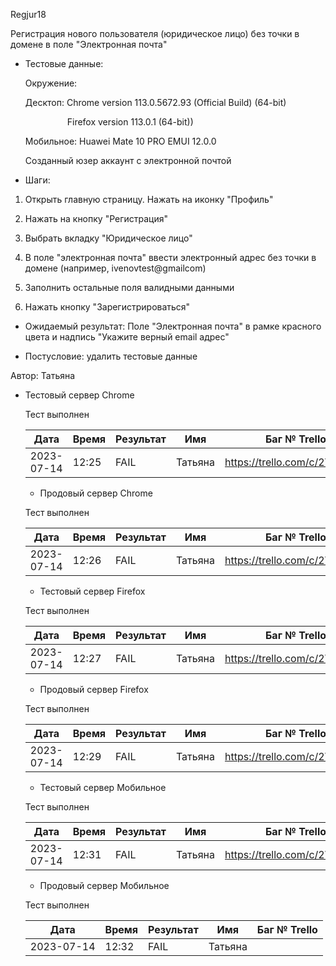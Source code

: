 Regjur18

Регистрация нового пользователя (юридическое лицо) без точки в домене в поле "Электронная почта"

* Тестовые данные: 
  
  Окружение:
  
  Десктоп: Chrome version 113.0.5672.93 (Official Build) (64-bit)
  
                   Firefox version 113.0.1 (64-bit))
  
  Мобильное: Huawei Mate 10 PRO EMUI 12.0.0
  
  Созданный юзер аккаунт с электронной почтой

* Шаги:
1. Открыть главную страницу. Нажать на иконку "Профиль"

2. Нажать на кнопку "Регистрация"

3. Выбрать вкладку "Юридическое лицо"

4. В поле "электронная почта" ввести электронный адрес без точки в домене (например, ivenovtest@gmailcom)

5. Заполнить остальные поля валидными данными

6. Нажать кнопку "Зарегистрироваться"
* Ожидаемый результат: Поле "Электронная почта" в рамке красного цвета и надпись "Укажите верный email адрес"

* Постусловие: удалить тестовые данные

Автор: Татьяна

* Тестовый сервер Chrome
  
  Тест выполнен
  
  | Дата       | Время | Результат | Имя     | Баг № Trello                  |
  | ---------- | ----- | --------- | ------- | ----------------------------- |
  | 2023-07-14 | 12:25 | FAIL      | Татьяна | https://trello.com/c/2VKDMIdt |
  
  - Продовый сервер Chrome
  
  Тест выполнен
  
  | Дата       | Время | Результат | Имя     | Баг № Trello                  |
  | ---------- | ----- | --------- | ------- | ----------------------------- |
  | 2023-07-14 | 12:26 | FAIL      | Татьяна | https://trello.com/c/2VKDMIdt |
  
  - Тестовый сервер Firefox
  
  Тест выполнен
  
  | Дата       | Время | Результат | Имя     | Баг № Trello                  |
  | ---------- | ----- | --------- | ------- | ----------------------------- |
  | 2023-07-14 | 12:27 | FAIL      | Татьяна | https://trello.com/c/2VKDMIdt |
  
  - Продовый сервер Firefox
  
  Тест выполнен
  
  | Дата       | Время | Результат | Имя     | Баг № Trello                  |
  | ---------- | ----- | --------- | ------- | ----------------------------- |
  | 2023-07-14 | 12:29 | FAIL      | Татьяна | https://trello.com/c/2VKDMIdt |
  
  - Тестовый сервер Мобильное
  
  Тест выполнен
  
  | Дата       | Время | Результат | Имя     | Баг № Trello                  |
  | ---------- | ----- | --------- | ------- | ----------------------------- |
  | 2023-07-14 | 12:31 | FAIL      | Татьяна | https://trello.com/c/2VKDMIdt |
  
  - Продовый сервер Мобильное
  
  Тест выполнен
  
  | Дата       | Время | Результат | Имя     | Баг № Trello |
  | ---------- | ----- | --------- | ------- | ------------ |
  | 2023-07-14 | 12:32 | FAIL      | Татьяна |              |
